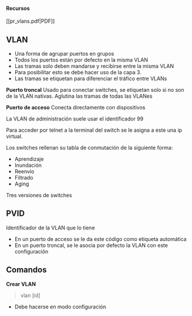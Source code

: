 #### Recursos
[[pr_vlans.pdf|PDF]]

## VLAN 
+ Una forma de agrupar puertos en grupos
+ Todos los puertos están por defecto en la misma VLAN
+ Las tramas solo deben mandarse y recibirse entre la misma VLAN
+ Para posibilitar esto se debe hacer uso de la capa 3.
+ Las tramas se etiquetan para diferenciar el tráfico entre VLANs

**Puerto troncal** Usado para conectar switches, se etiquetan solo si no son de la VLAN nativas. Aglutina las tramas de todas las VLANes

**Puerto de acceso** Conecta directamente con dispositivos

La VLAN de administración suele usar el identificador 99

Para acceder por telnet a la terminal del switch se le asigna a este una ip virtual.

Los switches rellenan su tabla de conmutación de la siguiente forma:
+ Aprendizaje
+ Inundación
+ Reenvío
+ Filtrado
+ Aging

Tres versiones de switches

## PVID
Identificador de la VLAN que lo tiene
+ En un puerto de acceso se le da este código como etiqueta automática
+ En un puerto troncal, se le asocia por defecto la VLAN con este configuración
## Comandos
**Crear VLAN**
>vlan \[id\]
+ Debe hacerse en modo configuración
